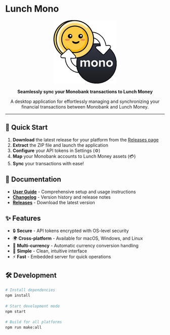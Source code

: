 # Lunch Mono

<p align="center">
  <img src="./src/icon.png" alt="Lunch Mono Logo" width="200"/>
</p>

<p align="center">
  <strong>Seamlessly sync your Monobank transactions to Lunch Money</strong>
</p>

<p align="center">
  A desktop application for effortlessly managing and synchronizing your financial transactions between Monobank and Lunch Money.
</p>

---

## 🚀 Quick Start

1. **Download** the latest release for your platform from the [Releases page](https://github.com/akutishevsky/lunchmono/releases)
2. **Extract** the ZIP file and launch the application
3. **Configure** your API tokens in Settings (⚙️)
4. **Map** your Monobank accounts to Lunch Money assets (💳)
5. **Sync** your transactions with ease!

## 📖 Documentation

- **[User Guide](./docs/user-guide.md)** - Comprehensive setup and usage instructions
- **[Changelog](./CHANGELOG.md)** - Version history and release notes
- **[Releases](https://github.com/akutishevsky/lunchmono/releases)** - Download the latest version

## ✨ Features

- 🔒 **Secure** - API tokens encrypted with OS-level security
- 🌍 **Cross-platform** - Available for macOS, Windows, and Linux
- 💱 **Multi-currency** - Automatic currency conversion handling
- 🎯 **Simple** - Clean, intuitive interface
- ⚡ **Fast** - Embedded server for quick operations

## 🛠️ Development

```bash
# Install dependencies
npm install

# Start development mode
npm start

# Build for all platforms
npm run make:all
```
